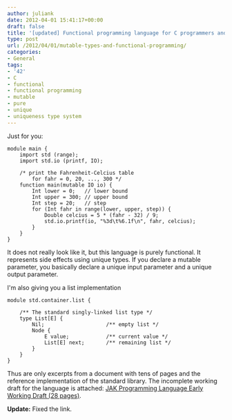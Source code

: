 ```yaml
---
author: juliank
date: 2012-04-01 15:41:17+00:00
draft: false
title: '[updated] Functional programming language for C programmers and friends'
type: post
url: /2012/04/01/mutable-types-and-functional-programming/
categories:
- General
tags:
- '42'
- C
- functional
- functional programming
- mutable
- pure
- unique
- uniqueness type system
---
```


Just for you:


    
    module main {
        import std (range);
        import std.io (printf, IO);
     
        /* print the Fahrenheit-Celcius table
            for fahr = 0, 20, ..., 300 */
        function main(mutable IO io) {
            Int lower = 0;   // lower bound
            Int upper = 300; // upper bound
            Int step = 20;   // step
            for (Int fahr in range(lower, upper, step)) {
                Double celcius = 5 * (fahr - 32) / 9;
                std.io.printf(io, "%3d\t%6.1f\n", fahr, celcius);
            }
        }
    }



It does not really look like it, but this language is purely functional. It represents side effects using unique types. If you declare a mutable parameter, you basically declare a unique input parameter and a unique output parameter.

I'm also giving you a list implementation


    
    
    module std.container.list {
    
        /** The standard singly-linked list type */
        type List[E] {
            Nil;                    /** empty list */
            Node {
                E value;            /** current value */
                List[E] next;       /** remaining list */
            }
        }
    }
    



Thus are only excerpts from a document with tens of pages and the reference implementation of the standard library. The incomplete working draft for the language is attached: [JAK Programming Language Early Working Draft (28 pages)](https://juliank.files.wordpress.com/2012/04/jlang1.pdf).

**Update:** Fixed the link.

